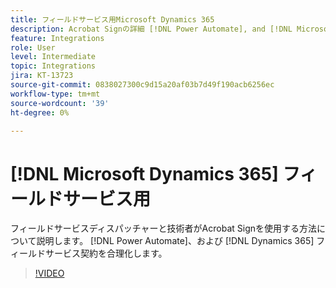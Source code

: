 ```yaml
---
title: フィールドサービス用Microsoft Dynamics 365
description: Acrobat Signの詳細 [!DNL Power Automate], and [!DNL Microsoft Dynamics 365] フィールドサービスは、お客様のオンサイト作業を効率化するために使用されます。
feature: Integrations
role: User
level: Intermediate
topic: Integrations
jira: KT-13723
source-git-commit: 0838027300c9d15a20af03b7d49f190acb6256ec
workflow-type: tm+mt
source-wordcount: '39'
ht-degree: 0%

---
```


# [!DNL Microsoft Dynamics 365] フィールドサービス用

フィールドサービスディスパッチャーと技術者がAcrobat Signを使用する方法について説明します。 [!DNL Power Automate]、および [!DNL Dynamics 365] フィールドサービス契約を合理化します。

>[!VIDEO](https://video.tv.adobe.com/v/3423205?quality=12&learn=on&hidetitle=true)
